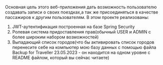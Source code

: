 Основная цель этого веб-приложения дать возможность пользователю создавать
записи о своих поездках,а так же присоединяться в качестве пассажиров к другим пользователям.
В этом проекте реализованы:
1) JWT-аутентификация построенная на базе Spring Security
2) Ролевая система придоставления прав(обычный USER и ADMIN с более широким набором возможностей)
3) Выпадающий список городов(что бы активировать список городов перенесите себе на компьютер 
мою базу данных с помощью файла Backup for Traveller 23.05.2023 - он находится на одном уровне с README файлом,
который вы сейчас читаете)